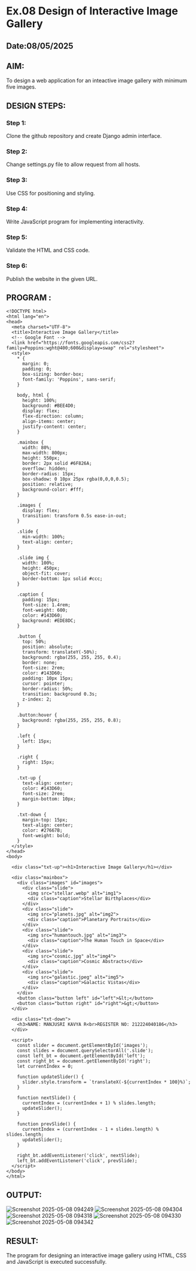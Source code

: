 # Ex.08 Design of Interactive Image Gallery
## Date:08/05/2025

## AIM:
To design a web application for an inteactive image gallery with minimum five images.

## DESIGN STEPS:

### Step 1:
Clone the github repository and create Django admin interface.

### Step 2:
Change settings.py file to allow request from all hosts.

### Step 3:
Use CSS for positioning and styling.

### Step 4:
Write JavaScript program for implementing interactivity.

### Step 5:
Validate the HTML and CSS code.

### Step 6:
Publish the website in the given URL.

## PROGRAM :
```
<!DOCTYPE html>
<html lang="en">
<head>
  <meta charset="UTF-8">
  <title>Interactive Image Gallery</title>
  <!-- Google Font -->
  <link href="https://fonts.googleapis.com/css2?family=Poppins:wght@400;600&display=swap" rel="stylesheet">
  <style>
    * {
      margin: 0;
      padding: 0;
      box-sizing: border-box;
      font-family: 'Poppins', sans-serif;
    }

    body, html {
      height: 100%;
      background: #BEE4D0;
      display: flex;
      flex-direction: column;
      align-items: center;
      justify-content: center;
    }

    .mainbox {
      width: 80%;
      max-width: 800px;
      height: 550px;
      border: 2px solid #6F826A;
      overflow: hidden;
      border-radius: 15px;
      box-shadow: 0 10px 25px rgba(0,0,0,0.5);
      position: relative;
      background-color: #fff;
    }

    .images {
      display: flex;
      transition: transform 0.5s ease-in-out;
    }

    .slide {
      min-width: 100%;
      text-align: center;
    }

    .slide img {
      width: 100%;
      height: 450px;
      object-fit: cover;
      border-bottom: 1px solid #ccc;
    }

    .caption {
      padding: 15px;
      font-size: 1.4rem;
      font-weight: 600;
      color: #143D60;
      background: #EDE8DC;
    }

    .button {
      top: 50%;
      position: absolute;
      transform: translateY(-50%);
      background: rgba(255, 255, 255, 0.4);
      border: none;
      font-size: 2rem;
      color: #143D60;
      padding: 10px 15px;
      cursor: pointer;
      border-radius: 50%;
      transition: background 0.3s;
      z-index: 2;
    }

    .button:hover {
      background: rgba(255, 255, 255, 0.8);
    }

    .left {
      left: 15px;
    }

    .right {
      right: 15px;
    }

    .txt-up {
      text-align: center;
      color: #143D60;
      font-size: 2rem;
      margin-bottom: 10px;
    }

    .txt-down {
      margin-top: 15px;
      text-align: center;
      color: #27667B;
      font-weight: bold;
    }
  </style>
</head>
<body>

  <div class="txt-up"><h1>Interactive Image Gallery</h1></div>

  <div class="mainbox">
    <div class="images" id="images">
      <div class="slide">
        <img src="stellar.webp" alt="img1">
        <div class="caption">Stellar Birthplaces</div>
      </div>
      <div class="slide">
        <img src="planets.jpg" alt="img2">
        <div class="caption">Planetary Portraits</div>
      </div>
      <div class="slide">
        <img src="humantouch.jpg" alt="img3">
        <div class="caption">The Human Touch in Space</div>
      </div>
      <div class="slide">
        <img src="cosmic.jpg" alt="img4">
        <div class="caption">Cosmic Abstracts</div>
      </div>
      <div class="slide">
        <img src="galastic.jpeg" alt="img5">
        <div class="caption">Galactic Vistas</div>
      </div>
    </div>
    <button class="button left" id="left">&lt;</button>
    <button class="button right" id="right">&gt;</button>
  </div>

  <div class="txt-down">
    <h3>NAME: MANJUSRI KAVYA R<br>REGISTER NO: 212224040186</h3>
  </div>

  <script>
    const slider = document.getElementById('images');
    const slides = document.querySelectorAll('.slide');
    const left_bt = document.getElementById('left');
    const right_bt = document.getElementById('right');
    let currentIndex = 0;

    function updateSlider() {
      slider.style.transform = `translateX(-${currentIndex * 100}%)`;
    }

    function nextSlide() {
      currentIndex = (currentIndex + 1) % slides.length;
      updateSlider();
    }

    function prevSlide() {
      currentIndex = (currentIndex - 1 + slides.length) % slides.length;
      updateSlider();
    }

    right_bt.addEventListener('click', nextSlide);
    left_bt.addEventListener('click', prevSlide);
  </script>
</body>
</html>
```

## OUTPUT:
![Screenshot 2025-05-08 094249](https://github.com/user-attachments/assets/45daf383-b06b-4373-97dd-0d87c2fa91f4)
![Screenshot 2025-05-08 094304](https://github.com/user-attachments/assets/2da8bae0-b986-4cb2-8543-4aa79f8756f5)
![Screenshot 2025-05-08 094318](https://github.com/user-attachments/assets/d8c66664-e43a-4892-8b90-f02c7e51afbc)
![Screenshot 2025-05-08 094330](https://github.com/user-attachments/assets/450df247-6b81-4ffd-81ff-5421213ae045)
![Screenshot 2025-05-08 094342](https://github.com/user-attachments/assets/994d5120-fe64-42ce-87f8-72c7b0ed8e32)


## RESULT:
The program for designing an interactive image gallery using HTML, CSS and JavaScript is executed successfully.
